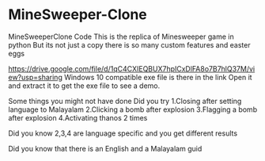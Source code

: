 # MineSweeper-Clone
MineSweeperClone Code
This is the replica of Minesweeper game in python
But its not just a copy there is so many custom features and easter eggs

https://drive.google.com/file/d/1qC4CXIEQBUX7hpICxDlFA8o7B7hlQ37M/view?usp=sharing
Windows 10 compatible exe file is there in the link
Open it and extract it to get the exe file to see a demo.

Some things you might not have done
Did you try
1.Closing after setting language to Malayalam
2.Clicking a bomb after explosion 
3.Flagging a bomb after explosion
4.Activating thanos 2 times

Did you know 2,3,4 are language specific and you get different results

Did you know that there is an English and a Malayalam guid
